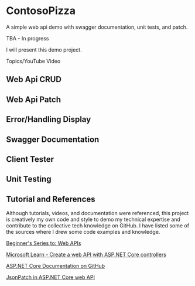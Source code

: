 # ContosoPizza
A simple web api demo with swagger documentation, unit tests, and patch.

TBA - In progress

I will present this demo project.

Topics/YouTube Video

## Web Api CRUD
## Web Api Patch
## Error/Handling Display
## Swagger Documentation
## Client Tester
## Unit Testing
## Tutorial and References
Although tutorials, videos, and documentation were referenced, this project is creatively my own code and style to demo my technical expertise and contribute to the collective tech knowledge on GitHub. I have listed some of the sources where I drew some code examples and knowledge. 

[Beginner's Series to: Web APIs](https://learn.microsoft.com/en-us/shows/beginners-series-to-web-apis/)

[Microsoft Learn - Create a web API with ASP.NET Core controllers](https://learn.microsoft.com/en-us/training/modules/build-web-api-aspnet-core/)

[ASP.NET Core Documentation on GitHub](https://github.com/dotnet/AspNetCore.Docs)

[JsonPatch in ASP.NET Core web API](https://learn.microsoft.com/en-us/aspnet/core/web-api/jsonpatch?view=aspnetcore-7.0&WT.mc_id=beginwebapis-c9-cephilli)


